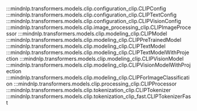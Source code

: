 :::mindnlp.transformers.models.clip.configuration_clip.CLIPConfig
:::mindnlp.transformers.models.clip.configuration_clip.CLIPTextConfig
:::mindnlp.transformers.models.clip.configuration_clip.CLIPVisionConfig
:::mindnlp.transformers.models.clip.image_processing_clip.CLIPImageProcessor
:::mindnlp.transformers.models.clip.modeling_clip.CLIPModel
:::mindnlp.transformers.models.clip.modeling_clip.CLIPPreTrainedModel
:::mindnlp.transformers.models.clip.modeling_clip.CLIPTextModel
:::mindnlp.transformers.models.clip.modeling_clip.CLIPTextModelWithProjection
:::mindnlp.transformers.models.clip.modeling_clip.CLIPVisionModel
:::mindnlp.transformers.models.clip.modeling_clip.CLIPVisionModelWithProjection
:::mindnlp.transformers.models.clip.modeling_clip.CLIPForImageClassification
:::mindnlp.transformers.models.clip.processing_clip.CLIPProcessor
:::mindnlp.transformers.models.clip.tokenization_clip.CLIPTokenizer
:::mindnlp.transformers.models.clip.tokenization_clip_fast.CLIPTokenizerFast